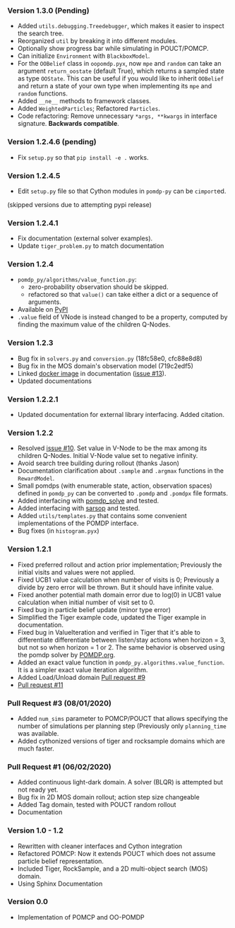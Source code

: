 ### Version 1.3.0 (Pending)
* Added `utils.debugging.Treedebugger`, which makes it easier to inspect the search tree.
* Reorganized `util` by breaking it into different modules.
* Optionally show progress bar while simulating in POUCT/POMCP.
* Can initialize `Environment` with  `BlackboxModel`.
* For the `OOBelief` class in `oopomdp.pyx`, now `mpe` and `random` can take an
  argument `return_oostate` (default True), which returns a sampled state as type `OOState`.
  This can be useful if you would like to inherit `OOBelief` and return a state of
  your own type when implementing its `mpe` and `random` functions.
* Added `__ne__` methods to framework classes.
* Added `WeightedParticles`; Refactored `Particles`.
* Code refactoring: Remove unnecessary `*args, **kwargs` in interface signature. **Backwards compatible**.


### Version 1.2.4.6 (pending)
* Fix `setup.py` so that `pip install -e .` works.

### Version 1.2.4.5
* Edit `setup.py` file so that Cython modules in `pomdp-py` can be `cimport`ed.

(skipped versions due to attempting pypi release)

### Version 1.2.4.1
* Fix documentation (external solver examples).
* Update `tiger_problem.py` to match documentation

### Version 1.2.4
* `pomdp_py/algorithms/value_function.py`:
   * zero-probability observation should be skipped.
   * refactored so that `value()` can take either a dict or a sequence of arguments.
* Available on [PyPI](https://pypi.org/project/pomdp-py/#history)
* `.value` field of VNode is instead changed to be a property, computed by finding the maximum value of the children Q-Nodes.

### Version 1.2.3
* Bug fix in `solvers.py` and `conversion.py` (18fc58e0, cfc88e8d8)
* Bug fix in the MOS domain's observation model (719c2edf5)
* Linked [docker image](https://hub.docker.com/r/romainegele/pomdp) in documentation ([issue #13](https://github.com/h2r/pomdp-py/issues)).
* Updated documentations

### Version 1.2.2.1
* Updated documentation for external library interfacing. Added citation.

### Version 1.2.2
* Resolved [issue #10](https://github.com/h2r/pomdp-py/issues/10).
  Set value in V-Node to be the max among its children Q-Nodes.
  Initial V-Node value set to negative infinity.
* Avoid search tree building during rollout (thanks Jason)
* Documentation clarification about `.sample` and `.argmax` functions in the `RewardModel`.
* Small pomdps (with enumerable state, action, observation spaces)
  defined in `pomdp_py` can be converted to `.pomdp` and `.pomdpx` file formats.
* Added interfacing with [pomdp_solve](https://www.pomdp.org/code/) and tested.
* Added interfacing with [sarsop](https://github.com/AdaCompNUS/sarsop) and tested.
* Added `utils/templates.py` that contains some convenient implementations of the POMDP interface.
* Bug fixes (in `histogram.pyx`)


### Version 1.2.1

* Fixed preferred rollout and action prior implementation; Previously the initial visits and values were not applied.
* Fixed UCB1 value calculation when number of visits is 0; Previously a divide by zero error will be thrown. But it should have infinite value.
* Fixed another potential math domain error due to log(0) in UCB1 value calculation when initial number of visit set to 0.
* Fixed bug in particle belief update (minor type error)
* Simplified the Tiger example code, updated the Tiger example in documentation.
* Fixed bug in ValueIteration and verified in Tiger that it's able to
  differentiate differentiate between listen/stay actions when horizon = 3, but
  not so when horizon = 1 or 2. The same behavior is observed using the pomdp
  solver by [POMDP.org](https://www.pomdp.org/code/index.html).
* Added an exact value function in `pomdp_py.algorithms.value_function`. It is a simpler exact value iteration algorithm.
* Added Load/Unload domain [Pull request #9](https://github.com/h2r/pomdp-py/pull/9)
* [Pull request #11](https://github.com/h2r/pomdp-py/pull/11)

### Pull Request #3 (08/01/2020)

* Added `num_sims` parameter to POMCP/POUCT that allows specifying the number of simulations per planning step (Previously only `planning_time` was available.
* Added cythonized versions of tiger and rocksample domains which are much faster.

### Pull Request #1 (06/02/2020)

* Added continuous light-dark domain. A solver (BLQR) is attempted but not ready yet.
* Bug fix in 2D MOS domain rollout; action step size changeable
* Added Tag domain, tested with POUCT random rollout
* Documentation


### Version 1.0 - 1.2

* Rewritten with cleaner interfaces and Cython integration
* Refactored POMCP: Now it extends POUCT which does not assume particle belief representation.
* Included Tiger, RockSample, and a 2D multi-object search (MOS) domain.
* Using Sphinx Documentation


### Version 0.0

* Implementation of POMCP and OO-POMDP
